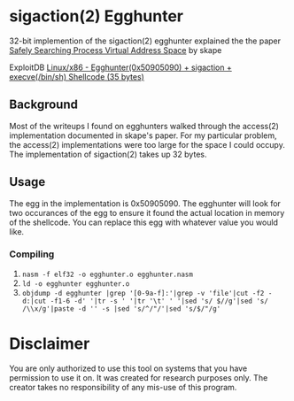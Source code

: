 # sigaction(2) Egghunter
32-bit implemention of the sigaction(2) egghunter explained the the paper [Safely Searching Process Virtual Address Space](http://www.hick.org/code/skape/papers/egghunt-shellcode.pdf) by skape

ExploitDB [Linux/x86 - Egghunter(0x50905090) + sigaction + execve(/bin/sh) Shellcode (35 bytes)](https://www.exploit-db.com/shellcodes/48703)

## Background
Most of the writeups I found on egghunters walked through the access(2) implementation documented in skape's paper.  For my particular problem, the access(2) implementations were too large for the space I could occupy.  The implementation of sigaction(2) takes up 32 bytes.  

## Usage
The egg in the implementation is 0x50905090.  The egghunter will look for two occurances of the egg to ensure it found the actual location in memory of the shellcode.  You can replace this egg with whatever value you would like.

### Compiling
 1. `nasm -f elf32 -o egghunter.o egghunter.nasm`
 2. `ld -o egghunter egghunter.o`
 3. `objdump -d egghunter |grep '[0-9a-f]:'|grep -v 'file'|cut -f2 -d:|cut -f1-6 -d' '|tr -s ' '|tr '\t' ' '|sed 's/ $//g'|sed 's/ /\\x/g'|paste -d '' -s |sed 's/^/"/'|sed 's/$/"/g'`

# Disclaimer
You are only authorized to use this tool on systems that you have permission to use it on. It was created for research purposes only.  The creator takes no responsibility of any mis-use of this program.
